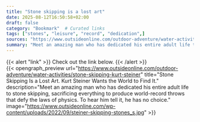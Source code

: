 ```yaml
---
title: "Stone skipping is a lost art"
date: 2025-08-12T16:50:58+02:00
draft: false
category: "Bookmark"  # Curated links
tags: ["stones", "leisure", "record", "dedication",]
sources: "https://www.outsideonline.com/outdoor-adventure/water-activities/stone-skipping-kurt-steiner"  # URL of the linked site
summary: "Meet an amazing man who has dedicated his entire adult life to stone skipping, sacrificing everything to produce world-record throws that defy the laws of physics. To hear him tell it, he has no choice."  # Short description, the same as 'description' in the OpenGraph preview
---
```


{{< alert "link" >}}
Check out the link below.
{{< /alert >}}
<br>
{{< opengraph_preview url="https://www.outsideonline.com/outdoor-adventure/water-activities/stone-skipping-kurt-steiner" title="Stone Skipping Is a Lost Art. Kurt Steiner Wants the World to Find It." description="Meet an amazing man who has dedicated his entire adult life to stone skipping, sacrificing everything to produce world-record throws that defy the laws of physics. To hear him tell it, he has no choice." image="https://www.outsideonline.com/wp-content/uploads/2022/09/steiner-skipping-stones_s.jpg" >}}
